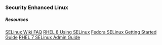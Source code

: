 ### Security Enhanced Linux

##### Resources
[SELinux Wiki FAQ](https://selinuxproject.org/page/FAQh)
[RHEL 8 Using SELinux](https://access.redhat.com/documentation/en-us/red_hat_enterprise_linux/8/html-single/using_selinux/index)
[Fedora SELinux Getting Started Guide](https://docs.fedoraproject.org/en-US/quick-docs/getting-started-with-selinux/)
[RHEL 7 SELinux Admin Guide](https://access.redhat.com/documentation/en-us/red_hat_enterprise_linux/7/html/selinux_users_and_administrators_guide/index)